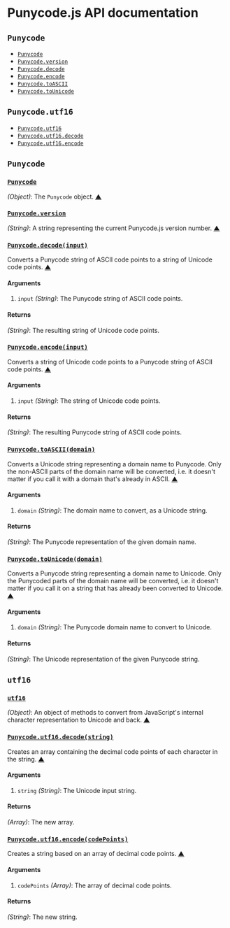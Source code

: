 # Punycode.js API documentation

<!-- div -->


<!-- div -->

## `Punycode`
* [`Punycode`](#Punycode)
* [`Punycode.version`](#Punycode.version)
* [`Punycode.decode`](#Punycode.decode)
* [`Punycode.encode`](#Punycode.encode)
* [`Punycode.toASCII`](#Punycode.toASCII)
* [`Punycode.toUnicode`](#Punycode.toUnicode)

<!-- /div -->


<!-- div -->

## `Punycode.utf16`
* [`Punycode.utf16`](#Punycode.utf16)
* [`Punycode.utf16.decode`](#Punycode.utf16.decode)
* [`Punycode.utf16.encode`](#Punycode.utf16.encode)

<!-- /div -->


<!-- /div -->


<!-- div -->


<!-- div -->

## `Punycode`

<!-- div -->

### <a id="Punycode" href="https://github.com/bestiejs/punycode.js/blob/master/punycode.js#L14" title="View in source">`Punycode`</a>
*(Object)*: The `Punycode` object.
[&#9650;][1]

<!-- /div -->


<!-- div -->

### <a id="Punycode.version" href="https://github.com/bestiejs/punycode.js/blob/master/punycode.js#L474" title="View in source">`Punycode.version`</a>
*(String)*: A string representing the current Punycode.js version number.
[&#9650;][1]

<!-- /div -->


<!-- div -->

### <a id="Punycode.decode" href="https://github.com/bestiejs/punycode.js/blob/master/punycode.js#L222" title="View in source">`Punycode.decode(input)`</a>
Converts a Punycode string of ASCII code points to a string of Unicode code points.
[&#9650;][1]

#### Arguments
1. `input` *(String)*: The Punycode string of ASCII code points.

#### Returns
*(String)*: The resulting string of Unicode code points.

<!-- /div -->


<!-- div -->

### <a id="Punycode.encode" href="https://github.com/bestiejs/punycode.js/blob/master/punycode.js#L324" title="View in source">`Punycode.encode(input)`</a>
Converts a string of Unicode code points to a Punycode string of ASCII code points.
[&#9650;][1]

#### Arguments
1. `input` *(String)*: The string of Unicode code points.

#### Returns
*(String)*: The resulting Punycode string of ASCII code points.

<!-- /div -->


<!-- div -->

### <a id="Punycode.toASCII" href="https://github.com/bestiejs/punycode.js/blob/master/punycode.js#L457" title="View in source">`Punycode.toASCII(domain)`</a>
Converts a Unicode string representing a domain name to Punycode. Only the non-ASCII parts of the domain name will be converted, i.e. it doesn't matter if you call it with a domain that's already in ASCII.
[&#9650;][1]

#### Arguments
1. `domain` *(String)*: The domain name to convert, as a Unicode string.

#### Returns
*(String)*: The Punycode representation of the given domain name.

<!-- /div -->


<!-- div -->

### <a id="Punycode.toUnicode" href="https://github.com/bestiejs/punycode.js/blob/master/punycode.js#L441" title="View in source">`Punycode.toUnicode(domain)`</a>
Converts a Punycode string representing a domain name to Unicode. Only the Punycoded parts of the domain name will be converted, i.e. it doesn't matter if you call it on a string that has already been converted to Unicode.
[&#9650;][1]

#### Arguments
1. `domain` *(String)*: The Punycode domain name to convert to Unicode.

#### Returns
*(String)*: The Unicode representation of the given Punycode string.

<!-- /div -->


<!-- /div -->


<!-- div -->

## `utf16`

<!-- div -->

### <a id="Punycode.utf16" href="https://github.com/bestiejs/punycode.js/blob/master/punycode.js#L481" title="View in source">`utf16`</a>
*(Object)*: An object of methods to convert from JavaScript's internal character representation to Unicode and back.
[&#9650;][1]

<!-- /div -->


<!-- div -->

### <a id="Punycode.utf16.decode" href="https://github.com/bestiejs/punycode.js/blob/master/punycode.js#L106" title="View in source">`Punycode.utf16.decode(string)`</a>
Creates an array containing the decimal code points of each character in the string.
[&#9650;][1]

#### Arguments
1. `string` *(String)*: The Unicode input string.

#### Returns
*(Array)*: The new array.

<!-- /div -->


<!-- div -->

### <a id="Punycode.utf16.encode" href="https://github.com/bestiejs/punycode.js/blob/master/punycode.js#L134" title="View in source">`Punycode.utf16.encode(codePoints)`</a>
Creates a string based on an array of decimal code points.
[&#9650;][1]

#### Arguments
1. `codePoints` *(Array)*: The array of decimal code points.

#### Returns
*(String)*: The new string.

<!-- /div -->


<!-- /div -->


<!-- /div -->


  [1]: #readme "Jump back to the TOC."